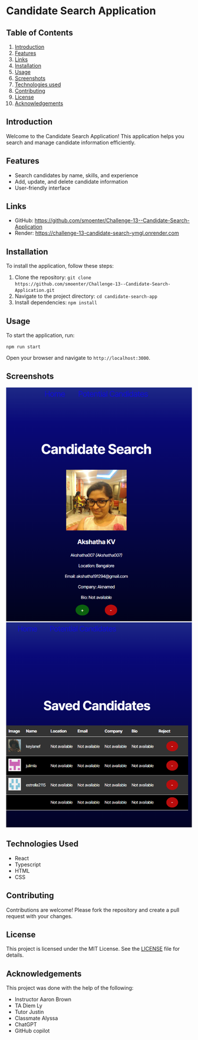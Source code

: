 # Candidate Search Application

## Table of Contents
1. [Introduction](#introduction)
2. [Features](#features)
3. [Links](#links)
4. [Installation](#installation)
5. [Usage](#usage)
6. [Screenshots](#screenshots)
7. [Technologies used](#technologies-used)
8. [Contributing](#contributing)
9. [License](#license)
10. [Acknowledgements](#acknowledgements)

## Introduction
Welcome to the Candidate Search Application! This application helps you search and manage candidate information efficiently.

## Features
- Search candidates by name, skills, and experience
- Add, update, and delete candidate information
- User-friendly interface

## Links 
- GitHub: https://github.com/smoenter/Challenge-13--Candidate-Search-Application
- Render: https://challenge-13-candidate-search-ymgl.onrender.com

## Installation
To install the application, follow these steps:
1. Clone the repository: `git clone https://github.com/smoenter/Challenge-13--Candidate-Search-Application.git`
2. Navigate to the project directory: `cd candidate-search-app`
3. Install dependencies: `npm install`

## Usage
To start the application, run:
```
npm run start
```
Open your browser and navigate to `http://localhost:3000`.

## Screenshots
![Screenshot 1](src/assets/Screenshot%202025-02-25%20184023.png)
![Screenshot 2](src/assets/Screenshot%202025-02-25%20184044.png)

## Technologies Used
- React
- Typescript
- HTML
- CSS


## Contributing
Contributions are welcome! Please fork the repository and create a pull request with your changes.

## License
This project is licensed under the MIT License. See the [LICENSE](LICENSE) file for details.

## Acknowledgements
This project was done with the help of the following:
- Instructor Aaron Brown
- TA Diem Ly
- Tutor Justin
- Classmate Alyssa 
- ChatGPT 
- GitHub copilot 
